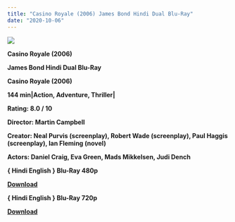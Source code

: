 ```yaml
---
title: "Casino Royale (2006) James Bond Hindi Dual Blu-Ray"
date: "2020-10-06"
---
```


[**![](https://1.bp.blogspot.com/-2qZK1NxZDOU/Xtxp3YGVleI/AAAAAAAACpA/kAVOYENi7S8BuUw0TFqWkXn6fPUaKramwCLcBGAsYHQ/s1600/casino_royale007.jpg)**](https://1.bp.blogspot.com/-2qZK1NxZDOU/Xtxp3YGVleI/AAAAAAAACpA/kAVOYENi7S8BuUw0TFqWkXn6fPUaKramwCLcBGAsYHQ/s1600/casino_royale007.jpg)

**Casino Royale (2006)**

**James Bond Hindi Dual Blu-Ray**

**Casino Royale (2006)**

**144 min|Action, Adventure, Thriller|**

**Rating: 8.0 / 10** 

**Director: Martin Campbell**

**Creator: Neal Purvis (screenplay), Robert Wade (screenplay), Paul Haggis (screenplay), Ian Fleming (novel)**

**Actors: Daniel Craig, Eva Green, Mads Mikkelsen, Judi Dench**

**{ Hindi English } Blu-Ray 480p**

[**Download**](https://coinquint.com/cr-480p-2/)

**{ Hindi English } Blu-Ray 720p**

[**Download**](https://coinquint.com/cr-720p-2/)
